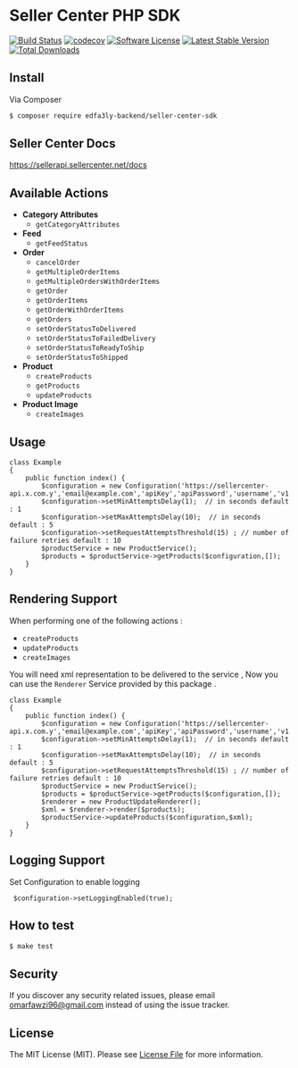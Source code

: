 # Seller Center PHP SDK


[![Build Status][ico-travis]][link-travis]
[![codecov](https://codecov.io/gh/omarfawzi/Seller-Center-SDK/branch/master/graph/badge.svg)](https://codecov.io/gh/omarfawzi/Seller-Center-SDK)
[![Software License][ico-license]](LICENSE.md)
[![Latest Stable Version](https://poser.pugx.org/edfa3ly-backend/seller-center-sdk/v/stable)](https://packagist.org/packages/edfa3ly-backend/seller-center-sdk)
[![Total Downloads](https://poser.pugx.org/edfa3ly-backend/seller-center-sdk/downloads)](https://packagist.org/packages/edfa3ly-backend/seller-center-sdk)

## Install

Via Composer

``` bash
$ composer require edfa3ly-backend/seller-center-sdk
```

## Seller Center Docs 

https://sellerapi.sellercenter.net/docs

## Available Actions
* **Category Attributes** 
    * `getCategoryAttributes`
* **Feed**
    * `getFeedStatus`
* **Order**
    * `cancelOrder`
    * `getMultipleOrderItems`
    * `getMultipleOrdersWithOrderItems`
    * `getOrder`
    * `getOrderItems`
    * `getOrderWithOrderItems`
    * `getOrders`
    * `setOrderStatusToDelivered`
    * `setOrderStatusToFailedDelivery`
    * `setOrderStatusToReadyToShip`
    * `setOrderStatusToShipped`
* **Product**
    * `createProducts`
    * `getProducts`
    * `updateProducts`
* **Product Image**
    * `createImages`


## Usage

```
class Example
{  
    public function index() {
        $configuration = new Configuration('https://sellercenter-api.x.com.y','email@example.com','apiKey','apiPassword','username','v1');
        $configuration->setMinAttemptsDelay(1);  // in seconds default : 1
        $configuration->setMaxAttemptsDelay(10);  // in seconds default : 5
        $configuration->setRequestAttemptsThreshold(15) ; // number of failure retries default : 10  
        $productService = new ProductService();
        $products = $productService->getProducts($configuration,[]);
    }
}
```

## Rendering Support
When performing one of the following actions :
* `createProducts`
* `updateProducts`
* `createImages`

You will need xml representation to be delivered to the service ,
Now you can use the `Renderer` Service provided by this package .
```
class Example
{  
    public function index() {
        $configuration = new Configuration('https://sellercenter-api.x.com.y','email@example.com','apiKey','apiPassword','username','v1');
        $configuration->setMinAttemptsDelay(1);  // in seconds default : 1
        $configuration->setMaxAttemptsDelay(10);  // in seconds default : 5
        $configuration->setRequestAttemptsThreshold(15) ; // number of failure retries default : 10  
        $productService = new ProductService();
        $products = $productService->getProducts($configuration,[]);
        $renderer = new ProductUpdateRenderer();
        $xml = $renderer->render($products);
        $productService->updateProducts($configuration,$xml);
    }
}
```
## Logging Support 

Set Configuration to enable logging
```
 $configuration->setLoggingEnabled(true);
```

## How to test
``` bash
$ make test
```

## Security

If you discover any security related issues, please email omarfawzi96@gmail.com instead of using the issue tracker.

## License

The MIT License (MIT). Please see [License File](LICENSE.md) for more information.


[ico-license]: https://img.shields.io/badge/license-MIT-brightgreen.svg?style=flat-square
[ico-travis]: https://travis-ci.com/omarfawzi/Seller-Center-SDK.svg?branch=master

[link-travis]: https://travis-ci.com/omarfawzi/Seller-Center-SDK
